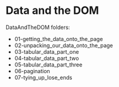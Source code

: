 # Data and the DOM

DataAndTheDOM folders: 

* 01-getting_the_data_onto_the_page
* 02-unpacking_our_data_onto_the_page
* 03-tabular_data_part_one
* 04-tabular_data_part_two
* 05-tabular_data_part_three
* 06-pagination
* 07-tying_up_lose_ends

